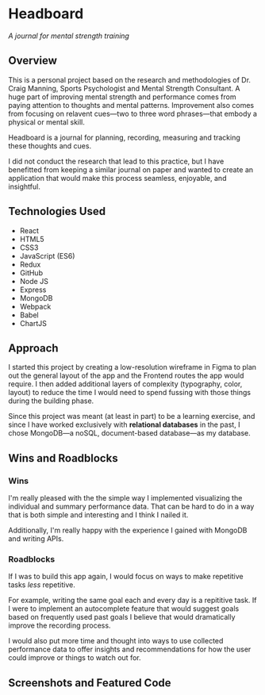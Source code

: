# Headboard
*A journal for mental strength training*

## Overview

This is a personal project based on the research and methodologies of Dr. Craig Manning, Sports Psychologist and Mental Strength Consultant. A huge part of improving mental strength and performance comes from paying attention to thoughts and mental patterns. Improvement also comes from focusing on relavent cues—two to three word phrases—that embody a physical or mental skill.

Headboard is a journal for planning, recording, measuring and tracking these thoughts and cues.

I did not conduct the research that lead to this practice, but I have benefitted from keeping a similar journal on paper and wanted to create an application that would make this process seamless, enjoyable, and insightful.

## Technologies Used

* React
* HTML5
* CSS3
* JavaScript (ES6)
* Redux
* GitHub
* Node JS
* Express
* MongoDB
* Webpack
* Babel
* ChartJS

## Approach

I started this project by creating a low-resolution wireframe in Figma to plan out the general layout of the app and the Frontend routes the app would require. I then added additional layers of complexity (typography, color, layout) to reduce the time I would need to spend fussing with those things during the building phase.

Since this project was meant (at least in part) to be a learning exercise, and since I have worked exclusively with **relational databases** in the past, I chose MongoDB—a noSQL, document-based database—as my database.

## Wins and Roadblocks

### Wins

I'm really pleased with the the simple way I implemented visualizing the individual and summary performance data. That can be hard to do in a way that is both simple and interesting and I think I nailed it.

Additionally, I'm really happy with the experience I gained with MongoDB and writing APIs. 

### Roadblocks

If I was to build this app again, I would focus on ways to make repetitive tasks *less* repetitive.

For example, writing the same goal each and every day is a repititive task. If I were to implement an autocomplete feature that would suggest goals based on frequently used past goals I believe that would dramatically improve the recording process.

I would also put more time and thought into ways to use collected performance data to offer insights and recommendations for how the user could improve or things to watch out for.

## Screenshots and Featured Code